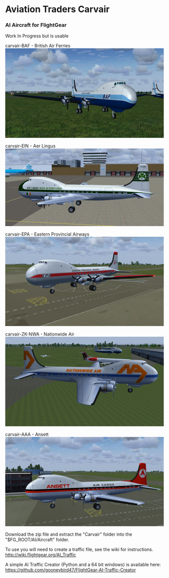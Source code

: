 # Aviation Traders Carvair
### AI Aircraft for FlightGear
Work In Progress but is usable

carvair-BAF - British Air Ferries
![BAF](screenshots/carvair-1.jpg)

carvair-EIN - Aer Lingus
![EIN](screenshots/carvair-2.jpg)

carvair-EPA - Eastern Provincial Airways
![EPA](screenshots/carvair-3.jpg)

carvair-ZK-NWA - Nationwide Air
![ZK-NWA](screenshots/carvair-4.jpg)

carvair-AAA - Ansett
![AAA](screenshots/carvair-5.jpg)

Download the zip file and extract the "Carvair" folder into the "$FG_ROOT/AI/Aircraft" folder.

To use you will need to create a traffic file, see the wiki for instructions.
 http://wiki.flightgear.org/AI_Traffic

A simple AI Traffic Creator (Python and a 64 bit windows) is available here: 
https://github.com/gooneybird47/FlightGear-AI-Traffic-Creator